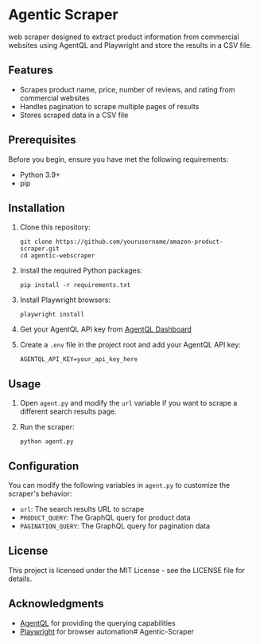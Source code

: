 # Agentic Scraper

web scraper designed to extract product information from commercial websites using AgentQL and Playwright and store the results in a CSV file.

## Features

- Scrapes product name, price, number of reviews, and rating from commercial websites
- Handles pagination to scrape multiple pages of results
- Stores scraped data in a CSV file

## Prerequisites

Before you begin, ensure you have met the following requirements:

- Python 3.9+
- pip 

## Installation

1. Clone this repository:
   ```
   git clone https://github.com/yourusername/amazon-product-scraper.git
   cd agentic-webscraper
   ```

2. Install the required Python packages:
   ```
   pip install -r requirements.txt
   ```

3. Install Playwright browsers:
   ```
   playwright install
   ```

4. Get your AgentQL API key from [AgentQL Dashboard](https://dev.agentql.com/api-keys)

5. Create a `.env` file in the project root and add your AgentQL API key:
   ```
   AGENTQL_API_KEY=your_api_key_here
   ```

## Usage

1. Open `agent.py` and modify the `url` variable if you want to scrape a different search results page.

2. Run the scraper:
   ```
   python agent.py
   ```


## Configuration

You can modify the following variables in `agent.py` to customize the scraper's behavior:

- `url`: The  search results URL to scrape
- `PRODUCT_QUERY`: The GraphQL query for product data
- `PAGINATION_QUERY`: The GraphQL query for pagination data


## License

This project is licensed under the MIT License - see the LICENSE file for details.

## Acknowledgments

- [AgentQL](https://dev.agentql.com/) for providing the querying capabilities
- [Playwright](https://playwright.dev/) for browser automation# Agentic-Scraper
